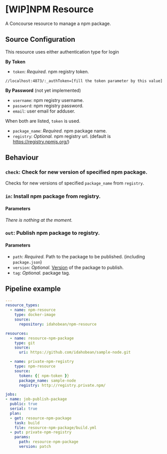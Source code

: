 # [WIP]NPM Resource

A Concourse resource to manage a npm package.

## Source Configuration

This resource uses either authentication type for login  

**By Token**

* `token`: *Required.* npm registry token.
```
//localhost:4873/:_authToken=[fill the token parameter by this value]
```

**By Password** (not yet implemented)

* `username`: npm registry username.
* `password`: npm registry password.
* `email`: user email for adduser.

When both are listed, `token` is used.

* `package_name`: *Required.* npm package name.
* `registry`: *Optional.* npm registry url. (default is https://registry.npmjs.org/)

## Behaviour

### `check`: Check for new version of specified npm package.

Checks for new versions of specified `package_name` from `registry`.

### `in`: Install npm package from registry.

#### Parameters

*There is nothing at the moment.*

### `out`: Publish npm package to registry.

#### Parameters

* `path`: *Required.* Path to the package to be published. (including `package.json`) 
* `version`: *Optional.* [Version](https://docs.npmjs.com/cli/version) of the package to publish.
* `tag`: *Optional.* package tag.

## Pipeline example

```yaml
---
resource_types:
  - name: npm-resource
    type: docker-image
    source:
      repository: idahobean/npm-resource

resources:
  - name: resource-npm-package
    type: git
    source:
      uri: https://github.com/idahobean/sample-node.git

  - name: private-npm-registry
    type: npm-resource
    source:
      token: {{ npm-token }}
      package_name: sample-node
      registry: http://registry.private.npm/

jobs:
- name: job-publish-package
  public: true
  serial: true
  plan:
  - get: resource-npm-package 
    task: build
    file: resource-npm-package/build.yml
  - put: private-npm-registry
    params:
      path: resource-npm-package
      version: patch

```

